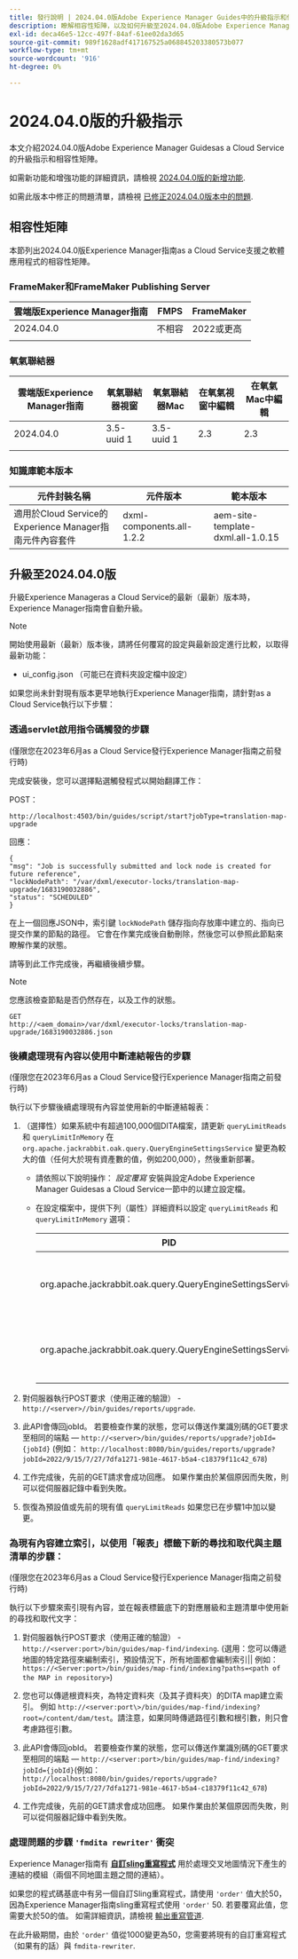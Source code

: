 ```yaml
---
title: 發行說明 | 2024.04.0版Adobe Experience Manager Guides中的升級指示和修正問題
description: 瞭解相容性矩陣，以及如何升級至2024.04.0版Adobe Experience Manager Guidesas a Cloud Service。
exl-id: deca46e5-12cc-497f-84af-61ee02da3d65
source-git-commit: 989f1628adf417167525a068845203380573b077
workflow-type: tm+mt
source-wordcount: '916'
ht-degree: 0%

---
```


# 2024.04.0版的升級指示

本文介紹2024.04.0版Adobe Experience Manager Guidesas a Cloud Service的升級指示和相容性矩陣。

如需新功能和增強功能的詳細資訊，請檢視 [2024.04.0版的新增功能](whats-new-2024-04-0.md).

如需此版本中修正的問題清單，請檢視 [已修正2024.04.0版本中的問題](fixed-issues-2024-04-0.md).

## 相容性矩陣

本節列出2024.04.0版Experience Manager指南as a Cloud Service支援之軟體應用程式的相容性矩陣。

### FrameMaker和FrameMaker Publishing Server

| 雲端版Experience Manager指南 | FMPS | FrameMaker |
| --- | --- | --- |
| 2024.04.0 | 不相容 | 2022或更高 |
| | | |


### 氧氣聯結器

| 雲端版Experience Manager指南 | 氧氣聯結器視窗 | 氧氣聯結器Mac | 在氧氣視窗中編輯 | 在氧氣Mac中編輯 |
| --- | --- | --- | --- | --- |
| 2024.04.0 | 3.5-uuid 1 | 3.5-uuid 1 | 2.3 | 2.3 |
|  |  |  |  |


### 知識庫範本版本

| 元件封裝名稱 | 元件版本 | 範本版本 |
|---|---|---|
| 適用於Cloud Service的Experience Manager指南元件內容套件 | dxml-components.all-1.2.2 | aem-site-template-dxml.all-1.0.15 |

## 升級至2024.04.0版

升級Experience Manageras a Cloud Service的最新（最新）版本時，Experience Manager指南會自動升級。

>[!NOTE]
>
> 開始使用最新（最新）版本後，請將任何覆寫的設定與最新設定進行比較，以取得最新功能：
>- ui_config.json （可能已在資料夾設定檔中設定）



如果您尚未針對現有版本更早地執行Experience Manager指南，請針對as a Cloud Service執行以下步驟：

### 透過servlet啟用指令碼觸發的步驟

(僅限您在2023年6月as a Cloud Service發行Experience Manager指南之前發行時)

完成安裝後，您可以選擇點選觸發程式以開始翻譯工作：

POST：

```
http://localhost:4503/bin/guides/script/start?jobType=translation-map-upgrade
```

回應：

```
{
"msg": "Job is successfully submitted and lock node is created for future reference",
"lockNodePath": "/var/dxml/executor-locks/translation-map-upgrade/1683190032886",
"status": "SCHEDULED"
}
```

在上一個回應JSON中，索引鍵 `lockNodePath` 儲存指向存放庫中建立的、指向已提交作業的節點的路徑。 它會在作業完成後自動刪除，然後您可以參照此節點來瞭解作業的狀態。

請等到此工作完成後，再繼續後續步驟。

>[!NOTE]
>
> 您應該檢查節點是否仍然存在，以及工作的狀態。

```
GET
http://<aem_domain>/var/dxml/executor-locks/translation-map-upgrade/1683190032886.json
```

### 後續處理現有內容以使用中斷連結報告的步驟

(僅限您在2023年6月as a Cloud Service發行Experience Manager指南之前發行時)

執行以下步驟後續處理現有內容並使用新的中斷連結報表：

1. （選擇性）如果系統中有超過100,000個DITA檔案，請更新 `queryLimitReads` 和 `queryLimitInMemory` 在 `org.apache.jackrabbit.oak.query.QueryEngineSettingsService` 變更為較大的值（任何大於現有資產數的值，例如200,000），然後重新部署。

   - 請依照以下說明操作： *設定覆寫* 安裝與設定Adobe Experience Manager Guidesas a Cloud Service一節中的以建立設定檔。
   - 在設定檔案中，提供下列（屬性）詳細資料以設定 `queryLimitReads` 和 `queryLimitInMemory` 選項：

     | PID | 屬性索引鍵 | 屬性值 |
     |---|---|---|
     | org.apache.jackrabbit.oak.query.QueryEngineSettingsService | querylimitereads | 值：200000預設值： 100000 |
     | org.apache.jackrabbit.oak.query.QueryEngineSettingsService | queryLimitInMemory | 值：200000預設值： 100000 |

1. 對伺服器執行POST要求（使用正確的驗證） - `http://<server>//bin/guides/reports/upgrade`.

1. 此API會傳回jobId。 若要檢查作業的狀態，您可以傳送作業識別碼的GET要求至相同的端點 —  `http://<server>/bin/guides/reports/upgrade?jobId= {jobId}`
(例如： `http://localhost:8080/bin/guides/reports/upgrade?jobId=2022/9/15/7/27/7dfa1271-981e-4617-b5a4-c18379f11c42_678`)

1. 工作完成後，先前的GET請求會成功回應。 如果作業由於某個原因而失敗，則可以從伺服器記錄中看到失敗。

1. 恢復為預設值或先前的現有值 `queryLimitReads` 如果您已在步驟1中加以變更。

### 為現有內容建立索引，以使用「報表」標籤下新的尋找和取代與主題清單的步驟：

(僅限您在2023年6月as a Cloud Service發行Experience Manager指南之前發行時)

執行以下步驟來索引現有內容，並在報表標籤底下的對應層級和主題清單中使用新的尋找和取代文字：

1. 對伺服器執行POST要求（使用正確的驗證） - `http://<server:port>/bin/guides/map-find/indexing`. (選用：您可以傳遞地圖的特定路徑來編制索引，預設情況下，所有地圖都會編制索引|| 例如： `https://<Server:port>/bin/guides/map-find/indexing?paths=<path of the MAP in repository>`)

1. 您也可以傳遞根資料夾，為特定資料夾（及其子資料夾）的DITA map建立索引。 例如 `http://<server:port\>/bin/guides/map-find/indexing?root=/content/dam/test`。請注意，如果同時傳遞路徑引數和根引數，則只會考慮路徑引數。

1. 此API會傳回jobId。 若要檢查作業的狀態，您可以傳送作業識別碼的GET要求至相同的端點 —  `http://<server:port>/bin/guides/map-find/indexing?jobId={jobId}`(例如： `http://localhost:8080/bin/guides/reports/upgrade?jobId=2022/9/15/7/27/7dfa1271-981e-4617-b5a4-c18379f11c42_678`)

1. 工作完成後，先前的GET請求會成功回應。 如果作業由於某個原因而失敗，則可以從伺服器記錄中看到失敗。

### 處理問題的步驟 `'fmdita rewriter'` 衝突

Experience Manager指南有 [**自訂sling重寫程式**](../cs-install-guide/conf-output-generation.md#custom-rewriter) 用於處理交叉地圖情況下產生的連結的模組（兩個不同地圖主題之間的連結）。

如果您的程式碼基底中有另一個自訂Sling重寫程式，請使用 `'order'` 值大於50，因為Experience Manager指南sling重寫程式使用 `'order'` 50. 若要覆寫此值，您需要大於50的值。 如需詳細資訊，請檢視 [輸出重寫管道](https://sling.apache.org/documentation/bundles/output-rewriting-pipelines-org-apache-sling-rewriter.html).

在此升級期間，由於 `'order'` 值從1000變更為50，您需要將現有的自訂重寫程式（如果有的話）與 `fmdita-rewriter`.
